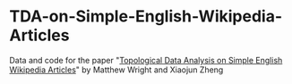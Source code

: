 # TDA-on-Simple-English-Wikipedia-Articles

Data and code for the paper "[Topological Data Analysis on Simple English Wikipedia Articles](https://arxiv.org/abs/2007.00063)" by Matthew Wright and Xiaojun Zheng

